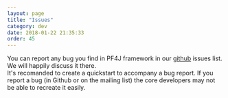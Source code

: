```yaml
---
layout: page
title: "Issues"
category: dev
date: 2018-01-22 21:35:33
order: 45
---
```


You can report any bug you find in PF4J framework in our [github](https://github.com/srbala/srbala/issues) issues list. We will happily discuss it there.  
It's recomanded to create a quickstart to accompany a bug report. If you report a bug (in Github or on the mailing list) the core developers may not be able to recreate it easily.
